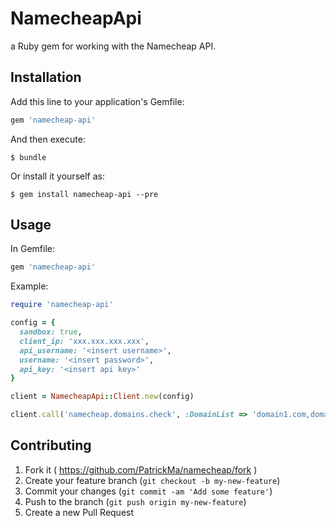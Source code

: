 # NamecheapApi

a Ruby gem for working with the Namecheap API.

## Installation

Add this line to your application's Gemfile:

```ruby
gem 'namecheap-api'
```

And then execute:

    $ bundle

Or install it yourself as:

    $ gem install namecheap-api --pre

## Usage

In Gemfile:

```ruby
gem 'namecheap-api'
```

Example:

```ruby
require 'namecheap-api'

config = {
  sandbox: true,
  client_ip: 'xxx.xxx.xxx.xxx',
  api_username: '<insert username>',
  username: '<insert password>',
  api_key: '<insert api key>'
}

client = NamecheapApi::Client.new(config)

client.call('namecheap.domains.check', :DomainList => 'domain1.com,domain2.com')
```

## Contributing

1. Fork it ( https://github.com/PatrickMa/namecheap/fork )
2. Create your feature branch (`git checkout -b my-new-feature`)
3. Commit your changes (`git commit -am 'Add some feature'`)
4. Push to the branch (`git push origin my-new-feature`)
5. Create a new Pull Request
